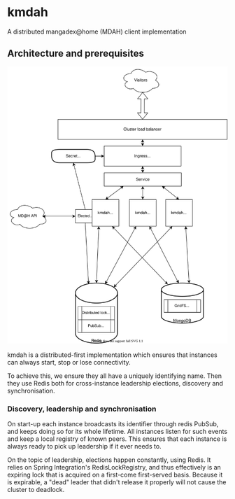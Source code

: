 # kmdah

A distributed mangadex@home (MDAH) client implementation

## Architecture and prerequisites

![Architecture](docs/architecture.svg)

kmdah is a distributed-first implementation which ensures that instances can always start, stop or lose connectivity.

To achieve this, we ensure they all have a uniquely identifying name. Then they use Redis both for cross-instance
leadership elections, discovery and synchronisation.

### Discovery, leadership and synchronisation

On start-up each instance broadcasts its identifier through redis PubSub, and keeps doing so for its whole lifetime.
All instances listen for such events and keep a local registry of known peers. This ensures that each instance is 
always ready to pick up leadership if it ever needs to.

On the topic of leadership, elections happen constantly, using Redis. It relies on Spring Integration's
RedisLockRegistry, and thus effectively is an expiring lock that is acquired on a first-come first-served
basis. Because it is expirable, a "dead" leader that didn't release it properly will not cause the cluster
to deadlock.
